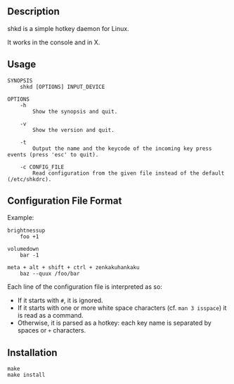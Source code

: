 ## Description

shkd is a simple hotkey daemon for Linux.

It works in the console and in X.

## Usage

    SYNOPSIS
        shkd [OPTIONS] INPUT_DEVICE

    OPTIONS
        -h
            Show the synopsis and quit.

        -v
            Show the version and quit.

        -t
            Output the name and the keycode of the incoming key press events (press 'esc' to quit).

        -c CONFIG_FILE
            Read configuration from the given file instead of the default (/etc/shkdrc).

## Configuration File Format

Example:

    brightnessup
        foo +1

    volumedown
        bar -1

    meta + alt + shift + ctrl + zenkakuhankaku
        baz --quux /foo/bar

Each line of the configuration file is interpreted as so:

- If it starts with `#`, it is ignored.
- If it starts with one or more white space characters (cf. `man 3 isspace`) it is read as a command.
- Otherwise, it is parsed as a hotkey: each key name is separated by spaces or `+` characters.

## Installation

    make
    make install
